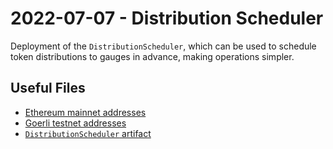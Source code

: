 # 2022-07-07 - Distribution Scheduler

Deployment of the `DistributionScheduler`, which can be used to schedule token distributions to gauges in advance, making operations simpler.

## Useful Files

- [Ethereum mainnet addresses](./output/mainnet.json)
- [Goerli testnet addresses](./output/goerli.json)
- [`DistributionScheduler` artifact](./artifact/DistributionScheduler.json)
